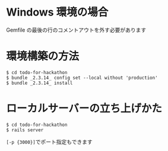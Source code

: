 # Windows 環境の場合

Gemfile の最後の行のコメントアウトを外す必要があります

# 環境構築の方法

```
$ cd todo-for-hackathon
$ bundle _2.3.14_ config set --local without 'production'
$ bundle _2.3.14_ install
```

# ローカルサーバーの立ち上げかた

```
$ cd todo-for-hackathon
$ rails server
```

`[-p {3000}]`でポート指定もできます
